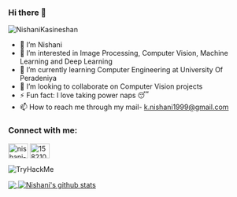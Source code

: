 ### Hi there 👋

<!-- 
**NishaniKasineshan/NishaniKasineshan** is a ✨ _special_ ✨ repository because its `README.md` (this file) appears on your GitHub profile.

Here are some ideas to get you started:-->

<p align="left"> <img src="https://komarev.com/ghpvc/?username=NishaniKasineshan&label=Profile%20views&color=0e75b6&style=flat" alt="NishaniKasineshan" /> </p>


- 👋 I’m Nishani 
- 👀 I’m interested in Image Processing, Computer Vision, Machine Learning and Deep Learning
- 🌱 I’m currently learning Computer Engineering at University Of Peradeniya
- 💞️ I’m looking to collaborate on Computer Vision projects
- ⚡ Fun fact: I love taking power naps 😴 
- 📫 How to reach me through my mail- k.nishani1999@gmail.com 

<h3 align="left">Connect with me:</h3>
<p align="left">
<a href="https://www.linkedin.com/in/nishani-kasineshan-1b6890189/" target="blank"><img align="center" src="https://raw.githubusercontent.com/rahuldkjain/github-profile-readme-generator/master/src/images/icons/Social/linked-in-alt.svg" alt="nishani-kasineshan-1b6890189" height="30" width="40" /></a>
<a href="https://stackoverflow.com/users/15821025/nishani-kasineshan" target="blank"><img align="center" src="https://raw.githubusercontent.com/rahuldkjain/github-profile-readme-generator/master/src/images/icons/Social/stack-overflow.svg" alt="15821025" height="30" width="40" /></a>
</p>
 <p align="left"> 
<img src="https://tryhackme-badges.s3.amazonaws.com/k.nishani1999.png" alt="TryHackMe">
</p> 
<a href="https://github.com/iampawan">
  <img align="center" src="https://github-readme-stats.vercel.app/api/top-langs/?username=NishaniKasineshan&theme=dark&hide_langs_below=1" />
</a>
<a href="https://github.com/iampawan">
 <img align="center" src="https://github-readme-stats.vercel.app/api?username=NishaniKasineshan&show_icons=true&theme=dark&line_height=27" alt="Nishani's github stats"/>
</a>
<!--
<p><img align="center" src="https://github-readme-streak-stats.herokuapp.com/?user=NishaniKasineshan&theme=dark" alt="NishaniKasineshan" /></p>

-->


